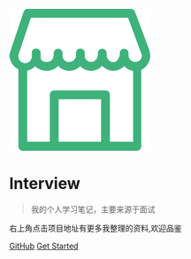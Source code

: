 ![logo](mall.svg)

# Interview

> 我的个人学习笔记，主要来源于面试

右上角点击项目地址有更多我整理的资料,欢迎品鉴

[GitHub](https://github.com/kenny19940602/Interview)
[Get Started](README.md)

